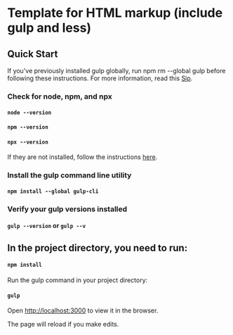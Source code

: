 # Template for HTML markup (include gulp and less)

## Quick Start

If you've previously installed gulp globally, run npm rm --global gulp before following these instructions. For more information, read this [Sip](https://medium.com/gulpjs/gulp-sips-command-line-interface-e53411d4467).

### Check for node, npm, and npx

#### `node --version`
#### `npm --version`
#### `npx --version`

If they are not installed, follow the instructions [here](https://nodejs.org/en/).

### Install the gulp command line utility

#### `npm install --global gulp-cli`

### Verify your gulp versions installed

#### `gulp --version` or `gulp --v`


## In the project directory, you need to run:

#### `npm install`

Run the gulp command in your project directory:

#### `gulp`

Open [http://localhost:3000](http://localhost:3000) to view it in the browser.

The page will reload if you make edits.<br>
